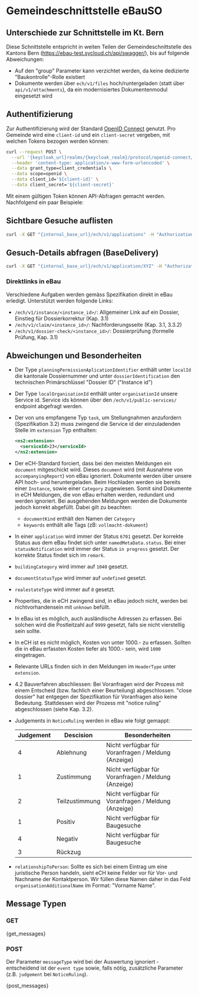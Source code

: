 # Gemeindeschnittstelle eBauSO

## Unterschiede zur Schnittstelle im Kt. Bern

Diese Schnittstelle entspricht in weiten Teilen der Gemeindeschnittstelle des Kantons Bern (https://ebau-test.sycloud.ch/api/swagger/), bis auf folgende Abweichungen:

- Auf den "group" Parameter kann verzichtet werden, da keine dedizierte "Baukontrolle"-Rolle existiert
- Dokumente werden über `ech/v1/files` hoch/runtergeladen (statt über `api/v1/attachments`), da ein modernisiertes Dokumentenmodul eingesetzt wird

## Authentifizierung

Zur Authentifizierung wird der Standard [OpenID Connect](https://openid.net/connect/) genutzt. Pro Gemeinde wird eine `client-id` und ein `client-secret` vergeben, mit welchen Tokens bezogen werden können:

```bash
curl --request POST \
  --url '{keycloak_url}realms/{keycloak_realm}/protocol/openid-connect/token' \
  --header 'content-type: application/x-www-form-urlencoded' \
  --data grant_type=client_credentials \
  --data scope=openid \
  --data client_id='${client-id}' \
  --data client_secret='${client-secret}'
```

Mit einem gültigen Token können API-Abfragen gemacht werden. Nachfolgend ein paar Beispiele:

## Sichtbare Gesuche auflisten

```bash
curl -X GET "{internal_base_url}/ech/v1/applications" -H "Authorization: Bearer ${TOKEN}"
```

## Gesuch-Details abfragen (BaseDelivery)

```bash
curl -X GET "{internal_base_url}/ech/v1/application/XYZ" -H "Authorization: Bearer ${TOKEN}"
```

### Direktlinks in eBau

Verschiedene Aufgaben werden gemäss Spezifikation direkt in eBau erledigt. Unterstützt werden folgende Links:

- `/ech/v1/instance/<instance_id>/`: Allgemeiner Link auf ein Dossier, Einstieg für Dossierkorrektur (Kap. 3.1)
- `/ech/v1/claim/<instance_id>/`: Nachforderungsseite (Kap. 3.1, 3.3.2)
- `/ech/v1/dossier-check/<instance_id>/`: Dossierprüfung (formelle Prüfung, Kap. 3.1)

## Abweichungen und Besonderheiten

- Der Type `planningPermissionAplicationIdentifier` enthält unter `localId` die kantonale Dossiernummer und unter `dossierIdentification` den technischen Primärschlüssel "Dossier ID" ("Instance id")
- Der Type `localOrganisationId` enthält unter `organisationId` unsere Service id. Service ids können über den `/ech/v1/public-services/` endpoint abgefragt werden.
- Der von uns empfangene Typ `task`, um Stellungnahmen anzufordern (Spezifikation 3.2) muss zwingend die Service id der einzuladenden Stelle im `extension` Typ enthalten:
  ```xml
  <ns2:extension>
    <serviceId>23</serviceId>
  </ns2:extension>
  ```
- Der eCH-Standard forciert, dass bei den meisten Meldungen ein `document` mitgeschickt wird. Dieses `document` wird (mit Ausnahme von `accompanyingReport`) von eBau ignoriert. Dokumente werden über unsere API hoch- und heruntergeladen. Beim Hochladen werden sie bereits einer `Instance`, sowie einer `Category` zugewiesen. Somit sind Dokumente in eCH Meldungen, die von eBau erhalten werden, redundant und werden ignoriert.
  Bei ausgehenden Meldungen werden die Dokumente jedoch korrekt abgefüllt. Dabei gilt zu beachten:
  - `documentKind` enthält den Namen der `Category`
  - `keywords` enthält alle Tags (zB: `vollmacht-dokument`)
- In einer `application` wird immer der Status `6701` gesetzt. Der korrekte Status aus dem eBau findet sich unter `namedMetaData.status`. Bei einer `statusNotification` wird immer der Status `in progress` gesetzt. Der korrekte Status findet sich im `remark`.
- `buildingCategory` wird immer auf `1040` gesetzt.
- `documentStatusType` wird immer auf `undefined` gesetzt.
- `realestateType` wird immer auf `8` gesetzt.
- Properties, die in eCH zwingend sind, in eBau jedoch nicht, werden bei nichtvorhandensein mit `unknown` befüllt.
- In eBau ist es möglich, auch ausländische Adressen zu erfassen. Bei solchen wird die Postleitzahl auf `9999` gesetzt, falls sie nicht vierstellig sein sollte.
- In eCH ist es nicht möglich, Kosten von unter 1000.- zu erfassen. Sollten die in eBau erfassten Kosten tiefer als 1000.- sein, wird `1000` eingetragen.
- Relevante URLs finden sich in den Meldungen im `HeaderType` unter `extension`.
- 4.2 Bauverfahren abschliessen: Bei Voranfragen wird der Prozess mit einem Entscheid (bzw. fachlich einer Beurteilung) abgeschlossen. "close dossier" hat entgegen der Spezifikation für Voranfragen also keine Bedeutung. Stattdessen wird der Prozess mit "notice ruling" abgeschlossen (siehe Kap. 3.2).
- Judgements in `NoticeRuling` werden in eBau wie folgt gemappt:

  | Judgement | Descision      | Besonderheiten                                      |
  | --------- | -------------- | --------------------------------------------------- |
  | 4         | Ablehnung      | Nicht verfügbar für Voranfragen / Meldung (Anzeige) |
  | 1         | Zustimmung     | Nicht verfügbar für Voranfragen / Meldung (Anzeige) |
  | 2         | Teilzustimmung | Nicht verfügbar für Voranfragen / Meldung (Anzeige) |
  | 1         | Positiv        | Nicht verfügbar für Baugesuche                      |
  | 4         | Negativ        | Nicht verfügbar für Baugesuche                      |
  | 3         | Rückzug        |                                                     |

- `relationshipToPerson`: Sollte es sich bei einem Eintrag um eine juristische Person handeln, sieht eCH keine
  Felder vor für Vor- und Nachname der Kontaktperson. Wir füllen diese Namen daher in das Feld
  `organisationAdditionalName` im Format: "Vorname Name".

## Message Typen

### GET

{get_messages}

### POST

Der Parameter `messageType` wird bei der Auswertung ignoriert - entscheidend ist der `event type` sowie, falls nötig, zusätzliche Parameter (z.B. `judgement` bei `NoticeRuling`).

{post_messages}
